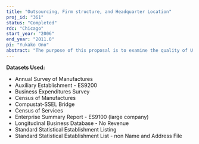 ```yaml
---
title: "Outsourcing, Firm structure, and Headquarter Location"
proj_id: "361"
status: "Completed"
rdc: "Chicago"
start_year: "2006"
end_year: "2011.0"
pi: "Yukako Ono"
abstract: "The purpose of this proposal is to examine the quality of U.S. Census Bureau data on auxiliary offices and their firms and to perform an analysis of the firm determinants of nonresponse in Auxiliary Establishment (AE) datasets. We will investigate the determinants of a firm’s decision to establish a separate headquarters facility, where to locate it, and the determinants of out-sourcing behavior by headquarters.   We will use AE data, which provide information about the administrative establishments of firms. Since few researchers have used these data, assessing the quality of the data is an important part of the project.  First, we will link the AE data to Compustat® and to the Business Register in order to recover the main headquarters of the firm. Second, the characteristics of firms, as well as of local input service suppliers, will be constructed.  Finally, the purchased service expenditures information in the AE and other datasets will be used to investigate outsourcing behavior.   The project will benefit Census Bureau programs by exploring identification of the function performed by central administrative office (CAO) auxiliary establishments in the AE survey, both from the perspective of differentiating headquarters offices from other administrative units, as well as through an exploration of nonresponse to the function related questions on the survey. The project will explain which firms tend to have central administrative offices, where they locate them, and how their outsourcing behavior can be characterized."
---
```


**Datasets Used:**

  - Annual Survey of Manufactures 
  - Auxiliary Establishment - ES9200 
  - Business Expenditures Survey 
  - Census of Manufactures 
  - Compustat-SSEL Bridge 
  - Census of Services 
  - Enterprise Summary Report - ES9100 (large company) 
  - Longitudinal Business Database - No Revenue 
  - Standard Statistical Establishment Listing 
  - Standard Statistical Establishment List - non Name and Address File 

